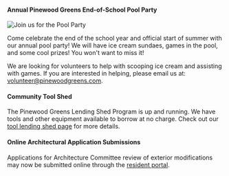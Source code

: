 #### Annual Pinewood Greens End-of-School Pool Party
<img src="{{ site.url }}/images/posts/2016-End-of-School-Pool-Party_halfsheet.png" class="img-responsive" alt="Join us for the Pool Party">

Come celebrate the end of the school year and official start of summer with our annual pool party! We will have ice cream sundaes, games in the pool, and some cool prizes! You won't want to miss it!

We are looking for volunteers to help with scooping ice cream and assisting with games. If you are interested in helping, please email us at: volunteer@pinewoodgreens.com.

#### Community Tool Shed

The Pinewood Greens Lending Shed Program is up and running.  We have tools and other equipment available to borrow at no charge. Check out our [tool lending shed page](toolshed.html) for more details.

#### Online Architectural Application Submissions

Applications for Architecture Committee review of exterior modifications may now be submitted online through the [resident portal](http://www.ciranet.com/ResidentPortal).
